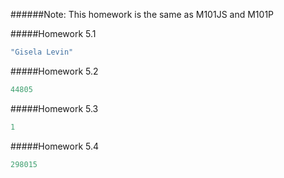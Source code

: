######Note: This homework is the same as M101JS and M101P

#####Homework 5.1

```javascript
"Gisela Levin"
```

#####Homework 5.2

```javascript
44805
```

#####Homework 5.3

```javascript
1
```

#####Homework 5.4

```javascript
298015
```

